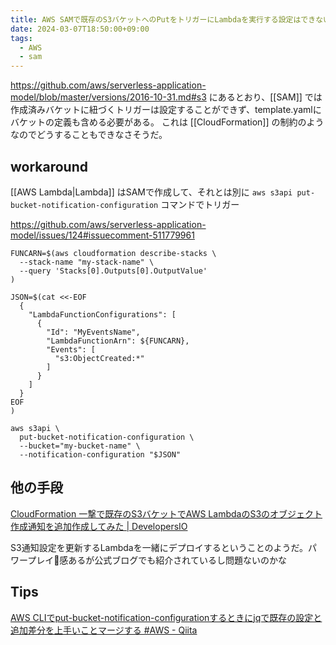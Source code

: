 ```yaml
---
title: AWS SAMで既存のS3バケットへのPutをトリガーにLambdaを実行する設定はできないのでどうするか
date: 2024-03-07T18:50:00+09:00
tags:
  - AWS
  - sam
---
```


https://github.com/aws/serverless-application-model/blob/master/versions/2016-10-31.md#s3
にあるとおり、[[SAM]] では作成済みバケットに紐づくトリガーは設定することができず、template.yamlにバケットの定義も含める必要がある。
これは [[CloudFormation]] の制約のようなのでどうすることもできなさそうだ。

## workaround

[[AWS Lambda|Lambda]] はSAMで作成して、それとは別に `aws s3api put-bucket-notification-configuration` コマンドでトリガー 

https://github.com/aws/serverless-application-model/issues/124#issuecomment-511779961

```shell
FUNCARN=$(aws cloudformation describe-stacks \
  --stack-name "my-stack-name" \
  --query 'Stacks[0].Outputs[0].OutputValue'
)

JSON=$(cat <<-EOF
  {
    "LambdaFunctionConfigurations": [
      {
        "Id": "MyEventsName",
        "LambdaFunctionArn": ${FUNCARN},
        "Events": [
          "s3:ObjectCreated:*"
        ]
      }
    ]
  }
EOF
)

aws s3api \
  put-bucket-notification-configuration \
  --bucket="my-bucket-name" \
  --notification-configuration "$JSON"
```

## 他の手段

[CloudFormation 一撃で既存のS3バケットでAWS LambdaのS3のオブジェクト作成通知を追加作成してみた | DevelopersIO](https://dev.classmethod.jp/articles/cloudformation-add-s3-notification-lambda/)

S3通知設定を更新するLambdaを一緒にデプロイするということのようだ。パワープレイ💪感あるが公式ブログでも紹介されているし問題ないのかな

## Tips

[AWS CLIでput-bucket-notification-configurationするときにjqで既存の設定と追加差分を上手いことマージする #AWS - Qiita](https://qiita.com/kusyua/items/ead3630018be877dc651)